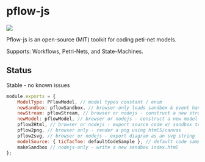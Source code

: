# pflow-js

[![](https://data.jsdelivr.com/v1/package/gh/pflow-dev/pflow-js/badge)](https://www.jsdelivr.com/package/gh/pflow-dev/pflow-js)

Pflow-js is an open-source (MIT) toolkit for coding peti-net models.

Supports: Workflows, Petri-Nets, and State-Machines.


## Status

Stable - no known issues


```js
module.exports = {
    ModelType: PFlowModel, // model types constant / enum
    newSandbox: pflowSandbox, // browser-only loads sandbox & event handlers int the browser
    newStream: pflowStream, // browser or nodejs - construct a new stream
    newModel: pflowModel, // browser or nodejs - construct a new model
    pflow2Html, // browser or nodejs - export source code w/ sandbox template
    pflow2png, // browser only - render a png using html5/canvas
    pflow2svg, // browser or nodejs - export diagram as an svg string
    modelSource: { ticTacToe: defaultCodeSample }, // default code samples
    makeSandbox // nodejs-only - write a new sandbox index.html
};
```
